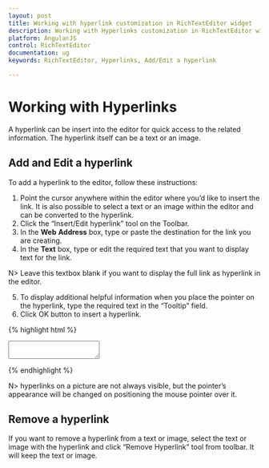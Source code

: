 ```yaml
---
layout: post
title: Working with hyperlink customization in RichTextEditor widget
description: Working with Hyperlinks customization in RichTextEditor widget
platform: AngularJS
control: RichTextEditor
documentation: ug
keywords: RichTextEditor, Hyperlinks, Add/Edit a hyperlink

---
```

# Working with Hyperlinks

A hyperlink can be insert into the editor for quick access to the related information. The hyperlink itself can be a text or an image.

## Add and Edit a hyperlink

To add a hyperlink to the editor, follow these instructions:

1. Point the cursor anywhere within the editor where you’d like to insert the link. It is also possible to select a text or an image within the editor and can be converted to the hyperlink.
2. Click the “Insert/Edit hyperlink” tool on the Toolbar.
3. In the **Web** **Address** box, type or paste the destination for the link you are creating.
4. In the **Text** box, type or edit the required text that you want to display text for the link. 

N> Leave this textbox blank if you want to display the full link as hyperlink in the editor.

5. To display additional helpful information when you place the pointer on the hyperlink, type the required text in the “Tooltip” field.
6. Click OK button to insert a hyperlink.

{% highlight html %}

<textarea id="texteditor" ej-rte e-toolslist="toolslist" e-tools="tools" e-value="val"></textarea>

<script type="text/javascript">

angular.module('rteApp', ['ejangular'])
.controller('RTECtrl', function ($scope) {
    $scope.val = "The RichTextEditor (RTE) control enables you to edit the contents with insert table and images," + " it also provides a toolbar that helps to apply rich text formats to the content entered in the TextArea.";
    $scope.toolslist = ["links"];
    $scope.tools = {
        links: ["createLink", "removeLink"]
    }         
});

</script>

{% endhighlight %}

N> hyperlinks on a picture are not always visible, but the pointer’s appearance will be changed on positioning the mouse pointer over it.

## Remove a hyperlink

If you want to remove a hyperlink from a text or image, select the text or image with the hyperlink and click “Remove Hyperlink” tool from toolbar. It will keep the text or image.